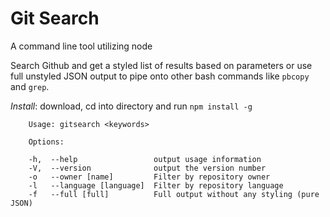 Git Search
==========

A command line tool utilizing node 

Search Github and get a styled list of results based on parameters or use full unstyled JSON output to 
pipe onto other bash commands like `pbcopy` and `grep`.

*Install*: download, cd into directory and run `npm install -g`

~~~
    Usage: gitsearch <keywords>
    
    Options:
    
    -h,  --help                 output usage information
    -V,  --version              output the version number
    -o   --owner [name]         Filter by repository owner
    -l   --language [language]  Filter by repository language
    -f   --full [full]          Full output without any styling (pure JSON)
~~~